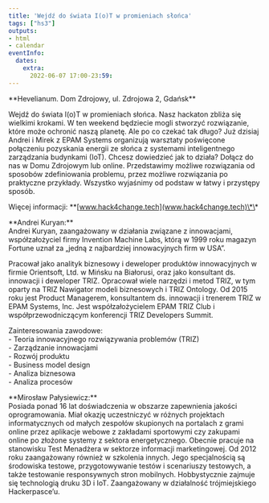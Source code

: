 ```yaml
---
title: 'Wejdź do świata I(o)T w promieniach słońca'
tags: ["hs3"]
outputs:
- html
- calendar
eventInfo:
  dates:
    extra:
      2022-06-07 17:00-23:59:
---
```

\*\*Hevelianum. Dom Zdrojowy, ul. Zdrojowa 2, Gdańsk\*\*

 Wejdź do świata I(o)T w promieniach słońca. Nasz hackaton zbliża się wielkimi krokami. W ten weekend będziecie mogli stworzyć rozwiązanie, które może ochronić naszą planetę. Ale po co czekać tak długo? Już dzisiaj Andrei i Mirek z EPAM Systems organizują warsztaty poświęcone połączeniu pozyskania energii ze słońca z systemami inteligentnego zarządzania budynkami (IoT). Chcesz dowiedzieć jak to działa? Dołącz do nas w Domu Zdrojowym lub online. Przedstawimy możliwe rozwiązania od sposobów zdefiniowania problemu, przez możliwe rozwiązania po praktyczne przykłady. Wszystko wyjaśnimy od podstaw w łatwy i przystępy sposób.

 Więcej informacji: \*\*[www.hack4change.tech](www.hack4change.tech)\*\*

 \*\*Andrei Kuryan:\*\*  
Andrei Kuryan, zaangażowany w działania związane z innowacjami, współzałożyciel firmy Invention Machine Labs, którą w 1999 roku magazyn Fortune uznał za „jedną z najbardziej innowacyjnych firm w USA”.

 Pracował jako analityk biznesowy i deweloper produktów innowacyjnych w firmie Orientsoft, Ltd. w Mińsku na Białorusi, oraz jako konsultant ds. innowacji i deweloper TRIZ. Opracował wiele narzędzi i metod TRIZ, w tym oparty na TRIZ Nawigator modeli biznesowych i TRIZ Ontology. Od 2015 roku jest Product Managerem, konsultantem ds. innowacji i trenerem TRIZ w EPAM Systems, Inc. Jest współzałożycielem EPAM TRIZ Club i współprzewodniczącym konferencji TRIZ Developers Summit.

 Zainteresowania zawodowe:  
\- Teoria innowacyjnego rozwiązywania problemów \(TRIZ\)  
\- Zarządzanie innowacjami  
\- Rozwój produktu  
\- Business model design  
\- Analiza biznesowa  
\- Analiza procesów

 \*\*Mirosław Pałysiewicz:\*\*  
Posiada ponad 16 lat doświadczenia w obszarze zapewnienia jakości oprogramowania. Miał okazję uczestniczyć w różnych projektach informatycznych od małych zespołów skupionych na portalach z grami online przez aplikacje webowe z zakładami sportowymi czy zakupami online po złożone systemy z sektora energetycznego. Obecnie pracuje na stanowisku Test Menadżera w sektorze informacji marketingowej. Od 2012 roku zaangażowany również w szkolenia innych. Jego specjalnością są środowiska testowe, przygotowywanie testów i scenariuszy testowych, a także testowanie responsywnych stron mobilnych. Hobbystycznie zajmuje się technologią druku 3D i IoT. Zaangażowany w działalność trójmiejskiego Hackerpasce’u.

 
    